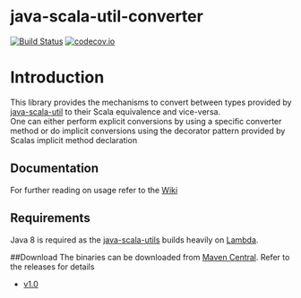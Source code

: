 # java-scala-util-converter
[![Build Status](https://travis-ci.org/pnerg/java-scala-util-converter.svg?branch=master)](https://travis-ci.org/pnerg/java-scala-util-converter) [![codecov.io](http://codecov.io/github/pnerg/java-scala-util-converter/coverage.svg?branch=master)](http://codecov.io/github/pnerg/java-scala-util-converter?branch=master)
  
# Introduction

This library provides the mechanisms to convert between types provided by [java-scala-util](https://github.com/pnerg/java-scala-util) to their Scala equivalence and vice-versa.  
One can either perform explicit conversions by using a specific converter method or do implicit conversions using the decorator pattern provided by Scalas implicit method declaration

## Documentation
For further reading on usage refer to the [Wiki](https://github.com/pnerg/java-scala-util-converter/wiki)

## Requirements

Java 8 is required as the [java-scala-utils](https://github.com/pnerg/java-scala-util) builds heavily on [Lambda](http://www.oracle.com/webfolder/technetwork/tutorials/obe/java/Lambda-QuickStart/index.html).

##Download
The binaries can be downloaded from [Maven Central](http://search.maven.org/).
Refer to the releases for details
* [v1.0](https://github.com/pnerg/java-scala-util-converter/releases/tag/v1.0)
